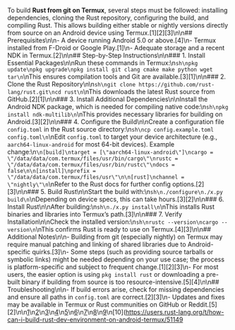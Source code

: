 To build **Rust from git on Termux**, several steps must be followed: installing dependencies, cloning the Rust repository, configuring the build, and compiling Rust. This allows building either stable or nightly versions directly from source on an Android device using Termux.[1][2][3]\n\n## Prerequisites\n\n- A device running Android 5.0 or above.[4]\n- Termux installed from F-Droid or Google Play.[1]\n- Adequate storage and a recent NDK in Termux.[2]\n\n## Step-by-Step Instructions\n\n### 1. Install Essential Packages\n\nRun these commands in Termux:\n```sh\npkg update\npkg upgrade\npkg install git clang cmake make python wget tar\n```\nThis ensures compilation tools and Git are available.[3][1]\n\n### 2. Clone the Rust Repository\n\n```sh\ngit clone https://github.com/rust-lang/rust.git\ncd rust\n```\nThis downloads the latest Rust source from GitHub.[2][1]\n\n### 3. Install Additional Dependencies\n\nInstall the Android NDK package, which is needed for compiling native code:\n```sh\npkg install ndk-multilib\n```\nThis provides necessary libraries for building on Android.[3][2]\n\n### 4. Configure the Build\n\nCreate a configuration file `config.toml` in the Rust source directory:\n```sh\ncp config.example.toml config.toml\n```\nEdit `config.toml` to target your device architecture (e.g., `aarch64-linux-android` for most 64-bit devices). Example change:\n```\n[build]\ntarget = [\"aarch64-linux-android\"]\ncargo = \"/data/data/com.termux/files/usr/bin/cargo\"\nrustc = \"/data/data/com.termux/files/usr/bin/rustc\"\ndocs = false\n\n[install]\nprefix = \"/data/data/com.termux/files/usr\"\n\n[rust]\nchannel = \"nightly\"\n```\nRefer to the Rust docs for further config options.[2][3]\n\n### 5. Build Rust\n\nStart the build with:\n```sh\n./configure\n./x.py build\n```\nDepending on device specs, this can take hours.[3][2]\n\n### 6. Install Rust\n\nAfter building:\n```sh\n./x.py install\n```\nThis installs Rust binaries and libraries into Termux’s path.[3]\n\n### 7. Verify Installation\n\nCheck the installed version:\n```sh\nrustc --version\ncargo --version\n```\nThis confirms Rust is ready to use on Termux.[4][3]\n\n## Additional Notes\n\n- Building from git (especially nightly) on Termux may require manual patching and linking of shared libraries due to Android-specific quirks.[3]\n- Some steps (such as providing source tarballs or symbolic links) might be needed depending on your use case; the process is platform-specific and subject to frequent change.[1][2][3]\n- For most users, the easier option is using `pkg install rust` or downloading a pre-built binary if building from source is too resource-intensive.[5][4]\n\n## Troubleshooting\n\n- If build errors arise, check for missing dependencies and ensure all paths in `config.toml` are correct.[2][3]\n- Updates and fixes may be available in Termux or Rust communities on GitHub or Reddit.[5][2]\n\n[1](https://os.phil-opp.com/edition-2/extra/building-on-android/)\n[2](https://www.reddit.com/r/termux/comments/1jlj90p/how_does_termux_compile_rustc_for_android/)\n[3](https://github.com/termux/termux-packages/blob/master/packages/rust/build.sh)\n[4](https://www.geeksforgeeks.org/installation-guide/how-to-install-rust-on-termux/)\n[5](https://www.reddit.com/r/termux/comments/128u3d6/how_to_install_rust/)\n[6](https://en.wikipedia.org/wiki/Termux)\n[7](https://dev.to/guilhermerochas/how-to-compile-rust-command-line-tools-for-termux-6gf)\n[8](https://www.reddit.com/r/rust/comments/17y39lf/termux_rust/)\n[9](https://www.rust-lang.org/tools/install)\n[10](https://users.rust-lang.org/t/how-can-i-build-rust-dev-environment-on-android-termux/51149
